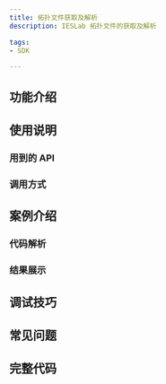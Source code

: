 ```yaml
---
title: 拓扑文件获取及解析
description: IESLab 拓扑文件的获取及解析

tags:
- SDK

---
```


## 功能介绍

## 使用说明

### 用到的 API

### 调用方式

## 案例介绍

### 代码解析

### 结果展示

## 调试技巧

## 常见问题

## 完整代码